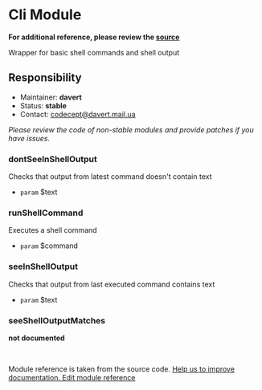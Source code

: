 # Cli Module

**For additional reference, please review the [source](https://github.com/Codeception/Codeception/tree/2.0/src/Codeception/Module/Cli.php)**


Wrapper for basic shell commands and shell output

## Responsibility
* Maintainer: **davert**
* Status: **stable**
* Contact: codecept@davert.mail.ua

*Please review the code of non-stable modules and provide patches if you have issues.*










































### dontSeeInShellOutput
 
Checks that output from latest command doesn't contain text

 * `param` $text








### runShellCommand
 
Executes a shell command

 * `param` $command



### seeInShellOutput
 
Checks that output from last executed command contains text

 * `param` $text


### seeShellOutputMatches
__not documented__

<p>&nbsp;</p><div class="alert alert-warning">Module reference is taken from the source code. <a href="https://github.com/Codeception/Codeception/tree/2.0/src/Codeception/Module/Cli.php">Help us to improve documentation. Edit module reference</a></div>
